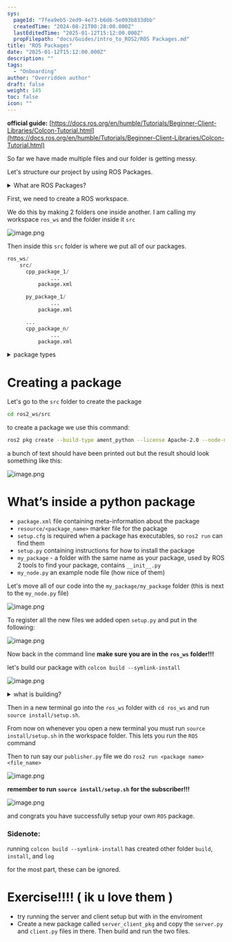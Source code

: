 ```yaml
---
sys:
  pageId: "7fea9eb5-2ed9-4e73-b6d6-5e093b833dbb"
  createdTime: "2024-08-21T00:28:00.000Z"
  lastEditedTime: "2025-01-12T15:12:00.000Z"
  propFilepath: "docs/Guides/intro_to_ROS2/ROS Packages.md"
title: "ROS Packages"
date: "2025-01-12T15:12:00.000Z"
description: ""
tags:
  - "Onboarding"
author: "Overridden author"
draft: false
weight: 145
toc: false
icon: ""
---
```


**official guide:** [https://docs.ros.org/en/humble/Tutorials/Beginner-Client-Libraries/Colcon-Tutorial.html](https://docs.ros.org/en/humble/Tutorials/Beginner-Client-Libraries/Colcon-Tutorial.html)

So far we have made multiple files and our folder is getting messy.

Let's structure our project by using ROS Packages.

<details>

<summary>What are ROS Packages?</summary>

ROS Packages are, as the name implies, packages of code that are highly sharable between ROS developers.

They consist of a folder, `package.xml` file, and source code

```python
      cpp_package_1/
		      ... imagine much code files here ..
          package.xml
```

</details>

First, we need to create a ROS workspace.

We do this by making 2 folders one inside another. I am calling my workspace `ros_ws` and the folder inside it `src`

![image.png](https://prod-files-secure.s3.us-west-2.amazonaws.com/d518164a-d88e-44d1-a4ee-3adb3bd8bce0/70706947-fd18-4537-a67b-e12946812d31/image.png?X-Amz-Algorithm=AWS4-HMAC-SHA256&X-Amz-Content-Sha256=UNSIGNED-PAYLOAD&X-Amz-Credential=ASIAZI2LB46654TKPQI2%2F20250614%2Fus-west-2%2Fs3%2Faws4_request&X-Amz-Date=20250614T230822Z&X-Amz-Expires=3600&X-Amz-Security-Token=IQoJb3JpZ2luX2VjEE8aCXVzLXdlc3QtMiJHMEUCIF44aiY95AW1S%2FAC5QPBYZmOqVyxbwnXx0VMF2SZguzZAiEAof3qn4gm7WR%2BrwQmM608gj9fgXj2O3t%2F%2BFEtm1KuZI4q%2FwMIOBAAGgw2Mzc0MjMxODM4MDUiDLLidxVkvVOIutW%2BUCrcA689jfXj7vuJBnqBTZWhsJeKI0Kvuvq%2B1sGG3uVk379cfrTFnyruok%2FDl0Kmbf2n6jcEWmllhkTJg1DZMld5vkBcHzTpIrII6IHoDTfCscDGyt%2B6sUjThE9EDK7VO%2FIVvDk%2BJ1ed6NIj1rCSje9RGYSFLhzBuiaMZ%2BKaMBGQ6tkOltAPgDWAbBu5FNualOSb2E0bipwCn%2Fp4MHwO2RXnlodrReUfR4ODhiSw8jZ%2Fw5JpwG2PRkk%2BgKIWw%2BC1yGD%2FxdEZdN%2FfZQSvfdQPYssDiJbzYOyAoEW14rAdKphrOs1aNdqiSLV5NCE8a1N5hxodWsM4iWscCdKSyUeSRYFzN%2FyKYAz1L1N3F866ohIOVAzqsfqGoYG48M993t%2F%2BuaHAaJkWZdcj4SyY76o98QTHIs58T2nDGAkXkhvaykPjyp87q85dWsw3sf9cbyYgTIhDw5NZwP7a79zBVKSBPUqwe3uOMhHjihkFy%2BA7Tafmx60scmNGGcMv0G1AHjI7U%2ByD%2BSb8Rb0Fr9mU8quAaxVhB3ZosoKJRSzGgcDQNp2pAmRvx%2FDg4SpC3QQ3Dd8%2FTUMcvlN321DOW6zsQAfGgHKiw9vq0Im7EWzwEOkA%2BxGwOjbBrGkuOGGnsQqce5m7MNL2t8IGOqUB7kn9Y2BExIFIbKNfJWpn4efFcby25RfHTsvuFODVpomG0p4P2TwD%2B4GiaQwwBa%2BdOgXTbe9YH0zvzqNk26GzuZ%2FXaDnIhTRUvOniLxHjOqYZ0TQ1sn0ECmcrAxT5hIX6qnhCpPTDJr0yB8a3VSUpvZ7m5ESF8o2SrtrNl48b5x%2FsHgvQR7kIdFahOfkCkbkrHlzZeNQNaXd9LOU3MhPRuUcXZr9b&X-Amz-Signature=14272c0d3216de78967672c8e4c6981c5f028b729a761de60874053adda4bce0&X-Amz-SignedHeaders=host&x-amz-checksum-mode=ENABLED&x-id=GetObject)

Then inside this `src` folder is where we put all of our packages.

```python
ros_ws/
    src/
      cpp_package_1/
		      ...
          package.xml

      py_package_1/
		      ...
          package.xml

      ...
      cpp_package_n/
		      ...
          package.xml

```

<details>

<summary>package types</summary>

packages can be either `C++` or python.

the intern file structure is different for each but for this guide we will stick to creating python packages

</details>

# Creating a package

Let's go to the `src` folder to create the package

```bash
cd ros2_ws/src
```

to create a package we use this command:

```bash
ros2 pkg create --build-type ament_python --license Apache-2.0 --node-name my_node my_package
```

a bunch of text should have been printed out but the result should look something like this:

![image.png](https://prod-files-secure.s3.us-west-2.amazonaws.com/d518164a-d88e-44d1-a4ee-3adb3bd8bce0/e6cf1e3f-8512-4a3e-b131-079f800bf3e8/image.png?X-Amz-Algorithm=AWS4-HMAC-SHA256&X-Amz-Content-Sha256=UNSIGNED-PAYLOAD&X-Amz-Credential=ASIAZI2LB46654TKPQI2%2F20250614%2Fus-west-2%2Fs3%2Faws4_request&X-Amz-Date=20250614T230822Z&X-Amz-Expires=3600&X-Amz-Security-Token=IQoJb3JpZ2luX2VjEE8aCXVzLXdlc3QtMiJHMEUCIF44aiY95AW1S%2FAC5QPBYZmOqVyxbwnXx0VMF2SZguzZAiEAof3qn4gm7WR%2BrwQmM608gj9fgXj2O3t%2F%2BFEtm1KuZI4q%2FwMIOBAAGgw2Mzc0MjMxODM4MDUiDLLidxVkvVOIutW%2BUCrcA689jfXj7vuJBnqBTZWhsJeKI0Kvuvq%2B1sGG3uVk379cfrTFnyruok%2FDl0Kmbf2n6jcEWmllhkTJg1DZMld5vkBcHzTpIrII6IHoDTfCscDGyt%2B6sUjThE9EDK7VO%2FIVvDk%2BJ1ed6NIj1rCSje9RGYSFLhzBuiaMZ%2BKaMBGQ6tkOltAPgDWAbBu5FNualOSb2E0bipwCn%2Fp4MHwO2RXnlodrReUfR4ODhiSw8jZ%2Fw5JpwG2PRkk%2BgKIWw%2BC1yGD%2FxdEZdN%2FfZQSvfdQPYssDiJbzYOyAoEW14rAdKphrOs1aNdqiSLV5NCE8a1N5hxodWsM4iWscCdKSyUeSRYFzN%2FyKYAz1L1N3F866ohIOVAzqsfqGoYG48M993t%2F%2BuaHAaJkWZdcj4SyY76o98QTHIs58T2nDGAkXkhvaykPjyp87q85dWsw3sf9cbyYgTIhDw5NZwP7a79zBVKSBPUqwe3uOMhHjihkFy%2BA7Tafmx60scmNGGcMv0G1AHjI7U%2ByD%2BSb8Rb0Fr9mU8quAaxVhB3ZosoKJRSzGgcDQNp2pAmRvx%2FDg4SpC3QQ3Dd8%2FTUMcvlN321DOW6zsQAfGgHKiw9vq0Im7EWzwEOkA%2BxGwOjbBrGkuOGGnsQqce5m7MNL2t8IGOqUB7kn9Y2BExIFIbKNfJWpn4efFcby25RfHTsvuFODVpomG0p4P2TwD%2B4GiaQwwBa%2BdOgXTbe9YH0zvzqNk26GzuZ%2FXaDnIhTRUvOniLxHjOqYZ0TQ1sn0ECmcrAxT5hIX6qnhCpPTDJr0yB8a3VSUpvZ7m5ESF8o2SrtrNl48b5x%2FsHgvQR7kIdFahOfkCkbkrHlzZeNQNaXd9LOU3MhPRuUcXZr9b&X-Amz-Signature=bde4ae6ebd592c348630bc4800c3b67cdc5cd55afde7caefd34ae2a4987bcb91&X-Amz-SignedHeaders=host&x-amz-checksum-mode=ENABLED&x-id=GetObject)

# What’s inside a python package

- `package.xml` file containing meta-information about the package
- `resource/<package_name>` marker file for the package
- `setup.cfg` is required when a package has executables, so `ros2 run` can find them
- `setup.py` containing instructions for how to install the package
- `my_package` - a folder with the same name as your package, used by ROS 2 tools to find your package, contains `__init__.py`
- `my_node.py` an example node file (how nice of them)

Let's move all of our code into the `my_package/my_package` folder (this is next to the `my_node.py` file)

![image.png](https://prod-files-secure.s3.us-west-2.amazonaws.com/d518164a-d88e-44d1-a4ee-3adb3bd8bce0/9ce58f11-0da9-4d3e-b86d-506a9685d378/image.png?X-Amz-Algorithm=AWS4-HMAC-SHA256&X-Amz-Content-Sha256=UNSIGNED-PAYLOAD&X-Amz-Credential=ASIAZI2LB46654TKPQI2%2F20250614%2Fus-west-2%2Fs3%2Faws4_request&X-Amz-Date=20250614T230822Z&X-Amz-Expires=3600&X-Amz-Security-Token=IQoJb3JpZ2luX2VjEE8aCXVzLXdlc3QtMiJHMEUCIF44aiY95AW1S%2FAC5QPBYZmOqVyxbwnXx0VMF2SZguzZAiEAof3qn4gm7WR%2BrwQmM608gj9fgXj2O3t%2F%2BFEtm1KuZI4q%2FwMIOBAAGgw2Mzc0MjMxODM4MDUiDLLidxVkvVOIutW%2BUCrcA689jfXj7vuJBnqBTZWhsJeKI0Kvuvq%2B1sGG3uVk379cfrTFnyruok%2FDl0Kmbf2n6jcEWmllhkTJg1DZMld5vkBcHzTpIrII6IHoDTfCscDGyt%2B6sUjThE9EDK7VO%2FIVvDk%2BJ1ed6NIj1rCSje9RGYSFLhzBuiaMZ%2BKaMBGQ6tkOltAPgDWAbBu5FNualOSb2E0bipwCn%2Fp4MHwO2RXnlodrReUfR4ODhiSw8jZ%2Fw5JpwG2PRkk%2BgKIWw%2BC1yGD%2FxdEZdN%2FfZQSvfdQPYssDiJbzYOyAoEW14rAdKphrOs1aNdqiSLV5NCE8a1N5hxodWsM4iWscCdKSyUeSRYFzN%2FyKYAz1L1N3F866ohIOVAzqsfqGoYG48M993t%2F%2BuaHAaJkWZdcj4SyY76o98QTHIs58T2nDGAkXkhvaykPjyp87q85dWsw3sf9cbyYgTIhDw5NZwP7a79zBVKSBPUqwe3uOMhHjihkFy%2BA7Tafmx60scmNGGcMv0G1AHjI7U%2ByD%2BSb8Rb0Fr9mU8quAaxVhB3ZosoKJRSzGgcDQNp2pAmRvx%2FDg4SpC3QQ3Dd8%2FTUMcvlN321DOW6zsQAfGgHKiw9vq0Im7EWzwEOkA%2BxGwOjbBrGkuOGGnsQqce5m7MNL2t8IGOqUB7kn9Y2BExIFIbKNfJWpn4efFcby25RfHTsvuFODVpomG0p4P2TwD%2B4GiaQwwBa%2BdOgXTbe9YH0zvzqNk26GzuZ%2FXaDnIhTRUvOniLxHjOqYZ0TQ1sn0ECmcrAxT5hIX6qnhCpPTDJr0yB8a3VSUpvZ7m5ESF8o2SrtrNl48b5x%2FsHgvQR7kIdFahOfkCkbkrHlzZeNQNaXd9LOU3MhPRuUcXZr9b&X-Amz-Signature=59254668f07b1610b26832fc4cf32f85e587effb7b4989c7a18936ffc7fb3880&X-Amz-SignedHeaders=host&x-amz-checksum-mode=ENABLED&x-id=GetObject)

To register all the new files we added open `setup.py` and put in the following:

![image.png](https://prod-files-secure.s3.us-west-2.amazonaws.com/d518164a-d88e-44d1-a4ee-3adb3bd8bce0/1cd7c262-4cae-4496-9d75-c178537d24a2/image.png?X-Amz-Algorithm=AWS4-HMAC-SHA256&X-Amz-Content-Sha256=UNSIGNED-PAYLOAD&X-Amz-Credential=ASIAZI2LB46654TKPQI2%2F20250614%2Fus-west-2%2Fs3%2Faws4_request&X-Amz-Date=20250614T230822Z&X-Amz-Expires=3600&X-Amz-Security-Token=IQoJb3JpZ2luX2VjEE8aCXVzLXdlc3QtMiJHMEUCIF44aiY95AW1S%2FAC5QPBYZmOqVyxbwnXx0VMF2SZguzZAiEAof3qn4gm7WR%2BrwQmM608gj9fgXj2O3t%2F%2BFEtm1KuZI4q%2FwMIOBAAGgw2Mzc0MjMxODM4MDUiDLLidxVkvVOIutW%2BUCrcA689jfXj7vuJBnqBTZWhsJeKI0Kvuvq%2B1sGG3uVk379cfrTFnyruok%2FDl0Kmbf2n6jcEWmllhkTJg1DZMld5vkBcHzTpIrII6IHoDTfCscDGyt%2B6sUjThE9EDK7VO%2FIVvDk%2BJ1ed6NIj1rCSje9RGYSFLhzBuiaMZ%2BKaMBGQ6tkOltAPgDWAbBu5FNualOSb2E0bipwCn%2Fp4MHwO2RXnlodrReUfR4ODhiSw8jZ%2Fw5JpwG2PRkk%2BgKIWw%2BC1yGD%2FxdEZdN%2FfZQSvfdQPYssDiJbzYOyAoEW14rAdKphrOs1aNdqiSLV5NCE8a1N5hxodWsM4iWscCdKSyUeSRYFzN%2FyKYAz1L1N3F866ohIOVAzqsfqGoYG48M993t%2F%2BuaHAaJkWZdcj4SyY76o98QTHIs58T2nDGAkXkhvaykPjyp87q85dWsw3sf9cbyYgTIhDw5NZwP7a79zBVKSBPUqwe3uOMhHjihkFy%2BA7Tafmx60scmNGGcMv0G1AHjI7U%2ByD%2BSb8Rb0Fr9mU8quAaxVhB3ZosoKJRSzGgcDQNp2pAmRvx%2FDg4SpC3QQ3Dd8%2FTUMcvlN321DOW6zsQAfGgHKiw9vq0Im7EWzwEOkA%2BxGwOjbBrGkuOGGnsQqce5m7MNL2t8IGOqUB7kn9Y2BExIFIbKNfJWpn4efFcby25RfHTsvuFODVpomG0p4P2TwD%2B4GiaQwwBa%2BdOgXTbe9YH0zvzqNk26GzuZ%2FXaDnIhTRUvOniLxHjOqYZ0TQ1sn0ECmcrAxT5hIX6qnhCpPTDJr0yB8a3VSUpvZ7m5ESF8o2SrtrNl48b5x%2FsHgvQR7kIdFahOfkCkbkrHlzZeNQNaXd9LOU3MhPRuUcXZr9b&X-Amz-Signature=88b76ea706ba416b19d86e5bbbf9db937f80792c3bffbc33f77090379773dad8&X-Amz-SignedHeaders=host&x-amz-checksum-mode=ENABLED&x-id=GetObject)

Now back in the command line **make sure you are in the** **`ros_ws`** **folder!!!**

let's build our package with `colcon build --symlink-install`

![image.png](https://prod-files-secure.s3.us-west-2.amazonaws.com/d518164a-d88e-44d1-a4ee-3adb3bd8bce0/2f2a0d27-b173-48fd-b189-5f5c0ce65619/image.png?X-Amz-Algorithm=AWS4-HMAC-SHA256&X-Amz-Content-Sha256=UNSIGNED-PAYLOAD&X-Amz-Credential=ASIAZI2LB46654TKPQI2%2F20250614%2Fus-west-2%2Fs3%2Faws4_request&X-Amz-Date=20250614T230822Z&X-Amz-Expires=3600&X-Amz-Security-Token=IQoJb3JpZ2luX2VjEE8aCXVzLXdlc3QtMiJHMEUCIF44aiY95AW1S%2FAC5QPBYZmOqVyxbwnXx0VMF2SZguzZAiEAof3qn4gm7WR%2BrwQmM608gj9fgXj2O3t%2F%2BFEtm1KuZI4q%2FwMIOBAAGgw2Mzc0MjMxODM4MDUiDLLidxVkvVOIutW%2BUCrcA689jfXj7vuJBnqBTZWhsJeKI0Kvuvq%2B1sGG3uVk379cfrTFnyruok%2FDl0Kmbf2n6jcEWmllhkTJg1DZMld5vkBcHzTpIrII6IHoDTfCscDGyt%2B6sUjThE9EDK7VO%2FIVvDk%2BJ1ed6NIj1rCSje9RGYSFLhzBuiaMZ%2BKaMBGQ6tkOltAPgDWAbBu5FNualOSb2E0bipwCn%2Fp4MHwO2RXnlodrReUfR4ODhiSw8jZ%2Fw5JpwG2PRkk%2BgKIWw%2BC1yGD%2FxdEZdN%2FfZQSvfdQPYssDiJbzYOyAoEW14rAdKphrOs1aNdqiSLV5NCE8a1N5hxodWsM4iWscCdKSyUeSRYFzN%2FyKYAz1L1N3F866ohIOVAzqsfqGoYG48M993t%2F%2BuaHAaJkWZdcj4SyY76o98QTHIs58T2nDGAkXkhvaykPjyp87q85dWsw3sf9cbyYgTIhDw5NZwP7a79zBVKSBPUqwe3uOMhHjihkFy%2BA7Tafmx60scmNGGcMv0G1AHjI7U%2ByD%2BSb8Rb0Fr9mU8quAaxVhB3ZosoKJRSzGgcDQNp2pAmRvx%2FDg4SpC3QQ3Dd8%2FTUMcvlN321DOW6zsQAfGgHKiw9vq0Im7EWzwEOkA%2BxGwOjbBrGkuOGGnsQqce5m7MNL2t8IGOqUB7kn9Y2BExIFIbKNfJWpn4efFcby25RfHTsvuFODVpomG0p4P2TwD%2B4GiaQwwBa%2BdOgXTbe9YH0zvzqNk26GzuZ%2FXaDnIhTRUvOniLxHjOqYZ0TQ1sn0ECmcrAxT5hIX6qnhCpPTDJr0yB8a3VSUpvZ7m5ESF8o2SrtrNl48b5x%2FsHgvQR7kIdFahOfkCkbkrHlzZeNQNaXd9LOU3MhPRuUcXZr9b&X-Amz-Signature=fbbdfec8c6f138499f8b06b70b63cbb8dabeac3b6fca0e20e00c44b1e73fd88c&X-Amz-SignedHeaders=host&x-amz-checksum-mode=ENABLED&x-id=GetObject)

<details>

<summary>what is building?</summary>

if you are a CS major at Rose-Hulman you will learn the answer to this in CSSE132

but TLDR; is it combines all the code files into one program that can be run easily 

</details>

Then in a new terminal go into the `ros_ws` folder with `cd ros_ws` and run `source install/setup.sh`. 

From now on whenever you open a new terminal you must run `source install/setup.sh` in the workspace folder. This lets you run the `ROS` command

Then to run say our `publisher.py` file we do `ros2 run <package name> <file_name>`

![image.png](https://prod-files-secure.s3.us-west-2.amazonaws.com/d518164a-d88e-44d1-a4ee-3adb3bd8bce0/4f4b1219-3a44-4632-aa0a-ce3471699f59/image.png?X-Amz-Algorithm=AWS4-HMAC-SHA256&X-Amz-Content-Sha256=UNSIGNED-PAYLOAD&X-Amz-Credential=ASIAZI2LB46654TKPQI2%2F20250614%2Fus-west-2%2Fs3%2Faws4_request&X-Amz-Date=20250614T230822Z&X-Amz-Expires=3600&X-Amz-Security-Token=IQoJb3JpZ2luX2VjEE8aCXVzLXdlc3QtMiJHMEUCIF44aiY95AW1S%2FAC5QPBYZmOqVyxbwnXx0VMF2SZguzZAiEAof3qn4gm7WR%2BrwQmM608gj9fgXj2O3t%2F%2BFEtm1KuZI4q%2FwMIOBAAGgw2Mzc0MjMxODM4MDUiDLLidxVkvVOIutW%2BUCrcA689jfXj7vuJBnqBTZWhsJeKI0Kvuvq%2B1sGG3uVk379cfrTFnyruok%2FDl0Kmbf2n6jcEWmllhkTJg1DZMld5vkBcHzTpIrII6IHoDTfCscDGyt%2B6sUjThE9EDK7VO%2FIVvDk%2BJ1ed6NIj1rCSje9RGYSFLhzBuiaMZ%2BKaMBGQ6tkOltAPgDWAbBu5FNualOSb2E0bipwCn%2Fp4MHwO2RXnlodrReUfR4ODhiSw8jZ%2Fw5JpwG2PRkk%2BgKIWw%2BC1yGD%2FxdEZdN%2FfZQSvfdQPYssDiJbzYOyAoEW14rAdKphrOs1aNdqiSLV5NCE8a1N5hxodWsM4iWscCdKSyUeSRYFzN%2FyKYAz1L1N3F866ohIOVAzqsfqGoYG48M993t%2F%2BuaHAaJkWZdcj4SyY76o98QTHIs58T2nDGAkXkhvaykPjyp87q85dWsw3sf9cbyYgTIhDw5NZwP7a79zBVKSBPUqwe3uOMhHjihkFy%2BA7Tafmx60scmNGGcMv0G1AHjI7U%2ByD%2BSb8Rb0Fr9mU8quAaxVhB3ZosoKJRSzGgcDQNp2pAmRvx%2FDg4SpC3QQ3Dd8%2FTUMcvlN321DOW6zsQAfGgHKiw9vq0Im7EWzwEOkA%2BxGwOjbBrGkuOGGnsQqce5m7MNL2t8IGOqUB7kn9Y2BExIFIbKNfJWpn4efFcby25RfHTsvuFODVpomG0p4P2TwD%2B4GiaQwwBa%2BdOgXTbe9YH0zvzqNk26GzuZ%2FXaDnIhTRUvOniLxHjOqYZ0TQ1sn0ECmcrAxT5hIX6qnhCpPTDJr0yB8a3VSUpvZ7m5ESF8o2SrtrNl48b5x%2FsHgvQR7kIdFahOfkCkbkrHlzZeNQNaXd9LOU3MhPRuUcXZr9b&X-Amz-Signature=5e1e155b6a204d88f6fe5ef104e3aa4a67faca268cf647cc8a6787a0759652f3&X-Amz-SignedHeaders=host&x-amz-checksum-mode=ENABLED&x-id=GetObject)

**remember to run** **`source install/setup.sh`** **for the subscriber!!!**

![image.png](https://prod-files-secure.s3.us-west-2.amazonaws.com/d518164a-d88e-44d1-a4ee-3adb3bd8bce0/02121119-dad4-49ec-8356-c956108b4243/image.png?X-Amz-Algorithm=AWS4-HMAC-SHA256&X-Amz-Content-Sha256=UNSIGNED-PAYLOAD&X-Amz-Credential=ASIAZI2LB46654TKPQI2%2F20250614%2Fus-west-2%2Fs3%2Faws4_request&X-Amz-Date=20250614T230822Z&X-Amz-Expires=3600&X-Amz-Security-Token=IQoJb3JpZ2luX2VjEE8aCXVzLXdlc3QtMiJHMEUCIF44aiY95AW1S%2FAC5QPBYZmOqVyxbwnXx0VMF2SZguzZAiEAof3qn4gm7WR%2BrwQmM608gj9fgXj2O3t%2F%2BFEtm1KuZI4q%2FwMIOBAAGgw2Mzc0MjMxODM4MDUiDLLidxVkvVOIutW%2BUCrcA689jfXj7vuJBnqBTZWhsJeKI0Kvuvq%2B1sGG3uVk379cfrTFnyruok%2FDl0Kmbf2n6jcEWmllhkTJg1DZMld5vkBcHzTpIrII6IHoDTfCscDGyt%2B6sUjThE9EDK7VO%2FIVvDk%2BJ1ed6NIj1rCSje9RGYSFLhzBuiaMZ%2BKaMBGQ6tkOltAPgDWAbBu5FNualOSb2E0bipwCn%2Fp4MHwO2RXnlodrReUfR4ODhiSw8jZ%2Fw5JpwG2PRkk%2BgKIWw%2BC1yGD%2FxdEZdN%2FfZQSvfdQPYssDiJbzYOyAoEW14rAdKphrOs1aNdqiSLV5NCE8a1N5hxodWsM4iWscCdKSyUeSRYFzN%2FyKYAz1L1N3F866ohIOVAzqsfqGoYG48M993t%2F%2BuaHAaJkWZdcj4SyY76o98QTHIs58T2nDGAkXkhvaykPjyp87q85dWsw3sf9cbyYgTIhDw5NZwP7a79zBVKSBPUqwe3uOMhHjihkFy%2BA7Tafmx60scmNGGcMv0G1AHjI7U%2ByD%2BSb8Rb0Fr9mU8quAaxVhB3ZosoKJRSzGgcDQNp2pAmRvx%2FDg4SpC3QQ3Dd8%2FTUMcvlN321DOW6zsQAfGgHKiw9vq0Im7EWzwEOkA%2BxGwOjbBrGkuOGGnsQqce5m7MNL2t8IGOqUB7kn9Y2BExIFIbKNfJWpn4efFcby25RfHTsvuFODVpomG0p4P2TwD%2B4GiaQwwBa%2BdOgXTbe9YH0zvzqNk26GzuZ%2FXaDnIhTRUvOniLxHjOqYZ0TQ1sn0ECmcrAxT5hIX6qnhCpPTDJr0yB8a3VSUpvZ7m5ESF8o2SrtrNl48b5x%2FsHgvQR7kIdFahOfkCkbkrHlzZeNQNaXd9LOU3MhPRuUcXZr9b&X-Amz-Signature=659a22abadd4d105138bf09f6606ea0f76a9a64c2422b7407272b024081e3c22&X-Amz-SignedHeaders=host&x-amz-checksum-mode=ENABLED&x-id=GetObject)

and congrats you have successfully setup your own `ROS` package.

### Sidenote:

running `colcon build --symlink-install` has created other folder `build`, `install`, and `log`

for the most part, these can be ignored.

# Exercise!!!! ( ik u love them )

- try running the server and client setup but with in the enviroment
- Create a new package called `server_client_pkg` and copy the `server.py` and `client.py` files in there. Then build and run the two files.
